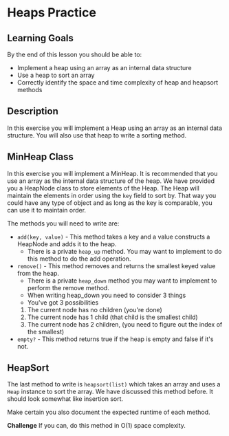 # Heaps Practice

## Learning Goals

By the end of this lesson you should be able to:

- Implement a heap using an array as an internal data structure
- Use a heap to sort an array
- Correctly identify the space and time complexity of heap and heapsort methods

## Description

In this exercise you will implement a Heap using an array as an internal data structure.  You will also use that heap to write a sorting method.

## MinHeap Class

In this exercise you will implement a MinHeap.  It is recommended that you use an array as the internal data structure of the heap.  We have provided you a HeapNode class to store elements of the Heap.  The Heap will maintain the elements in order using the `key` field to sort by.  That way you could have any type of object and as long as the key is comparable, you can use it to maintain order.

The methods you will need to write are:

- `add(key, value)` - This method takes a key and a value constructs a HeapNode and adds it to the heap.
  - There is a private `heap_up` method.  You may want to implement to do this method to do the add operation.
- `remove()` - This method removes and returns the smallest keyed value from the heap.
  - There is a private `heap_down` method you may want to implement to perform the remove method.
   - When writing heap_down you need to consider 3 things
    - You've got 3 possibilities
     1. The current node has no children (you're done)
     1. The current node has 1 child (that child is the smallest child)
     1. The current node has 2 children, (you need to figure out the index of the smallest)
- `empty?` - This method returns true if the heap is empty and false if it's not.

## HeapSort

The last method to write is `heapsort(list)` which takes an array and uses a `Heap` instance to sort the array.  We have discussed this method before.  It should look somewhat like insertion sort.  

Make certain you also document the expected runtime of each method.  

**Challenge** If you can, do this method in O(1) space complexity.

